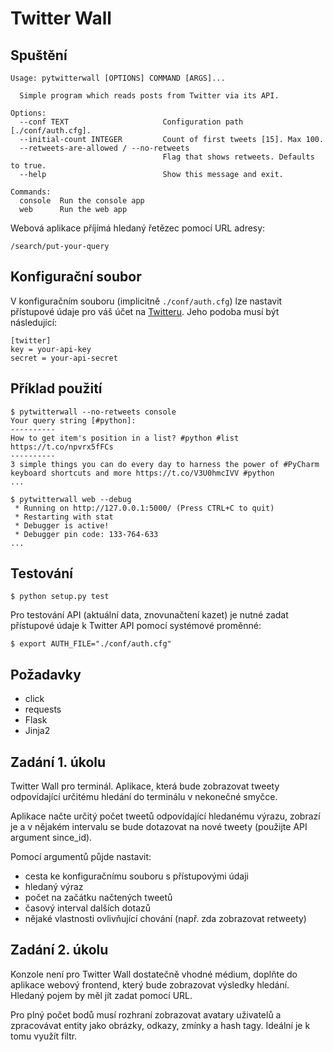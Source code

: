 # Twitter Wall

## Spuštění

```
Usage: pytwitterwall [OPTIONS] COMMAND [ARGS]...

  Simple program which reads posts from Twitter via its API.

Options:
  --conf TEXT                     Configuration path [./conf/auth.cfg].
  --initial-count INTEGER         Count of first tweets [15]. Max 100.
  --retweets-are-allowed / --no-retweets
                                  Flag that shows retweets. Defaults to true.
  --help                          Show this message and exit.

Commands:
  console  Run the console app
  web      Run the web app
```

Webová aplikace příjímá hledaný řetězec pomocí URL adresy:

```
/search/put-your-query
```

## Konfigurační soubor

V konfiguračním souboru (implicitně `./conf/auth.cfg`) lze nastavit přístupové údaje pro váš účet na [Twitteru](https://twitter.com/). Jeho podoba musí být následující:

```
[twitter]
key = your-api-key
secret = your-api-secret
```

## Příklad použití

```
$ pytwitterwall --no-retweets console
Your query string [#python]:
----------
How to get item's position in a list? #python #list https://t.co/npvrx5fFCs
----------
3 simple things you can do every day to harness the power of #PyCharm keyboard shortcuts and more https://t.co/V3U0hmcIVV #python
...
```

```
$ pytwitterwall web --debug
 * Running on http://127.0.0.1:5000/ (Press CTRL+C to quit)
 * Restarting with stat
 * Debugger is active!
 * Debugger pin code: 133-764-633
...
```

## Testování

```
$ python setup.py test
```

Pro testování API (aktuální data, znovunačtení kazet) je nutné zadat přístupové údaje k Twitter API pomocí systémové proměnné:

```
$ export AUTH_FILE="./conf/auth.cfg"
```

## Požadavky

* click
* requests
* Flask
* Jinja2

## Zadání 1. úkolu

Twitter Wall pro terminál. Aplikace, která bude zobrazovat tweety odpovídající určitému hledání do terminálu v nekonečné smyčce.

Aplikace načte určitý počet tweetů odpovídající hledanému výrazu, zobrazí je a v nějakém intervalu se bude dotazovat na nové tweety (použijte API argument since_id).

Pomocí argumentů půjde nastavit:

* cesta ke konfiguračnímu souboru s přístupovými údaji
* hledaný výraz
* počet na začátku načtených tweetů
* časový interval dalších dotazů
* nějaké vlastnosti ovlivňující chování (např. zda zobrazovat retweety)

## Zadání 2. úkolu

Konzole není pro Twitter Wall dostatečně vhodné médium, doplňte do aplikace webový frontend, který bude zobrazovat výsledky hledání. Hledaný pojem by měl jít zadat pomocí URL.

Pro plný počet bodů musí rozhraní zobrazovat avatary uživatelů a zpracovávat entity jako obrázky, odkazy, zmínky a hash tagy. Ideální je k tomu využít filtr.